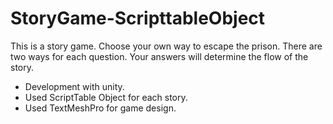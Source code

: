 # StoryGame-ScripttableObject
This is a story game. Choose your own way to escape the prison.
There are two ways for each question. 
Your answers will determine the flow of the story.

- Development with unity.
- Used ScriptTable Object for each story.
- Used TextMeshPro for game design.
